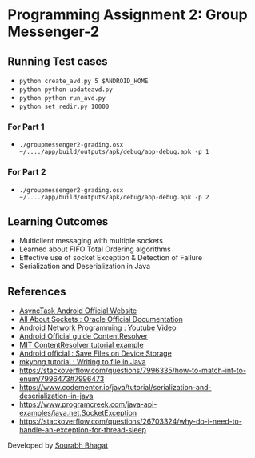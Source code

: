 # Programming Assignment 2: Group Messenger-2


## Running Test cases
* `python create_avd.py 5 $ANDROID_HOME`
* `python python updateavd.py`
* `python python run_avd.py`
* `python set_redir.py 10000`

### For Part 1
* `./groupmessenger2-grading.osx ~/..../app/build/outputs/apk/debug/app-debug.apk -p 1`
### For Part 2
* `./groupmessenger2-grading.osx ~/..../app/build/outputs/apk/debug/app-debug.apk -p 2`



## Learning Outcomes
* Multiclient messaging with multiple sockets
* Learned about FIFO Total Ordering algorithms
* Effective use of socket Exception & Detection of Failure
* Serialization and Deserialization in Java


## References
 * [AsyncTask Android Official Website](http://developer.android.com/reference/android/os/AsyncTask.html)
 * [All About Sockets : Oracle Official Documentation](https://docs.oracle.com/javase/tutorial/networking/sockets/clientServer.html)
 * [Android Network Programming : Youtube Video](https://www.youtube.com/watch?v=BSyTJSbNPdc)
 * [Android Official guide ContentResolver](https://developer.android.com/reference/android/content/ContentResolver.html)
 * [MIT ContentResolver tutorial example](https://stuff.mit.edu/afs/sipb/project/android/docs/guide/topics/providers/content-provider-basics.html)
 * [Android official : Save Files on Device Storage]( https://developer.android.com/training/data-storage/files.html#WriteInternalStorage)
 * [mkyong tutorial : Writing to file in Java](https://www.mkyong.com/java/how-to-write-to-file-in-java-fileoutputstream-example/)
 * https://stackoverflow.com/questions/7996335/how-to-match-int-to-enum/7996473#7996473
 * https://www.codementor.io/java/tutorial/serialization-and-deserialization-in-java
 * https://www.programcreek.com/java-api-examples/java.net.SocketException
 * https://stackoverflow.com/questions/26703324/why-do-i-need-to-handle-an-exception-for-thread-sleep


Developed by [Sourabh Bhagat](https://github.com/sourabh3b)
